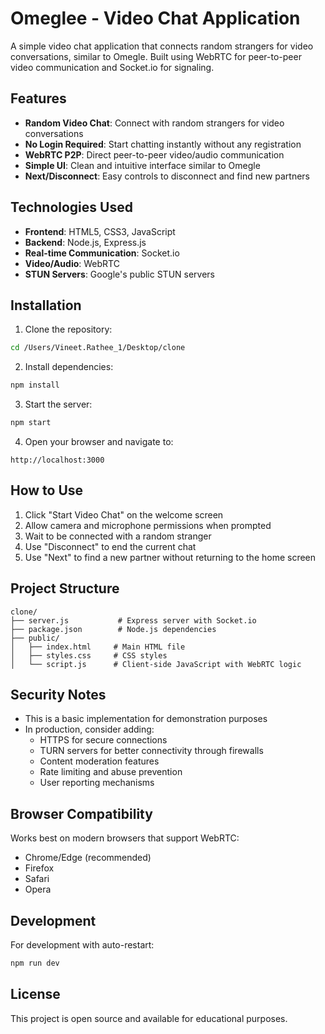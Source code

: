 # Omeglee - Video Chat Application

A simple video chat application that connects random strangers for video conversations, similar to Omegle. Built using WebRTC for peer-to-peer video communication and Socket.io for signaling.

## Features

- **Random Video Chat**: Connect with random strangers for video conversations
- **No Login Required**: Start chatting instantly without any registration
- **WebRTC P2P**: Direct peer-to-peer video/audio communication
- **Simple UI**: Clean and intuitive interface similar to Omegle
- **Next/Disconnect**: Easy controls to disconnect and find new partners

## Technologies Used

- **Frontend**: HTML5, CSS3, JavaScript
- **Backend**: Node.js, Express.js
- **Real-time Communication**: Socket.io
- **Video/Audio**: WebRTC
- **STUN Servers**: Google's public STUN servers

## Installation

1. Clone the repository:
```bash
cd /Users/Vineet.Rathee_1/Desktop/clone
```

2. Install dependencies:
```bash
npm install
```

3. Start the server:
```bash
npm start
```

4. Open your browser and navigate to:
```
http://localhost:3000
```

## How to Use

1. Click "Start Video Chat" on the welcome screen
2. Allow camera and microphone permissions when prompted
3. Wait to be connected with a random stranger
4. Use "Disconnect" to end the current chat
5. Use "Next" to find a new partner without returning to the home screen

## Project Structure

```
clone/
├── server.js           # Express server with Socket.io
├── package.json        # Node.js dependencies
├── public/
│   ├── index.html     # Main HTML file
│   ├── styles.css     # CSS styles
│   └── script.js      # Client-side JavaScript with WebRTC logic
```

## Security Notes

- This is a basic implementation for demonstration purposes
- In production, consider adding:
  - HTTPS for secure connections
  - TURN servers for better connectivity through firewalls
  - Content moderation features
  - Rate limiting and abuse prevention
  - User reporting mechanisms

## Browser Compatibility

Works best on modern browsers that support WebRTC:
- Chrome/Edge (recommended)
- Firefox
- Safari
- Opera

## Development

For development with auto-restart:
```bash
npm run dev
```

## License

This project is open source and available for educational purposes.
